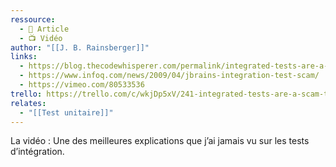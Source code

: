 ```yaml
---
ressource:
  - 📰 Article
  - 📺 Vidéo
author: "[[J. B. Rainsberger]]"
links:
  - https://blog.thecodewhisperer.com/permalink/integrated-tests-are-a-scam
  - https://www.infoq.com/news/2009/04/jbrains-integration-test-scam/
  - https://vimeo.com/80533536
trello: https://trello.com/c/wkjDp5xV/241-integrated-tests-are-a-scam-the-code-whisperer
relates:
  - "[[Test unitaire]]"
---
```

La vidéo : Une des meilleures explications que j’ai jamais vu sur les tests d’intégration.